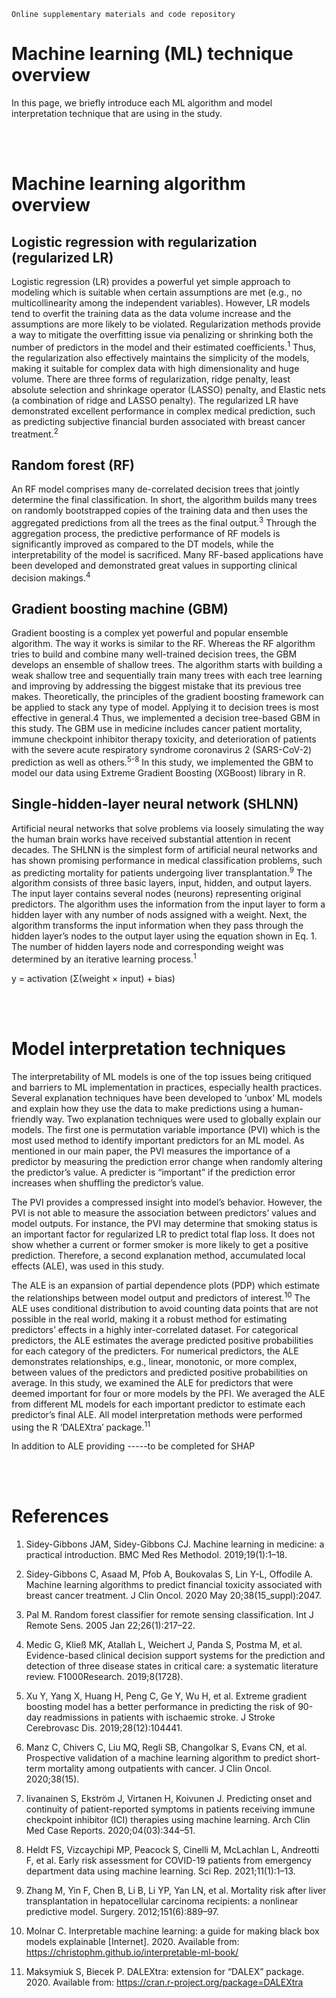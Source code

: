 	Online supplementary materials and code repository
# Machine learning (ML) technique overview 

In this page, we briefly introduce each ML algorithm and model interpretation technique that are using in the study.   
 
<br></br>

Machine learning algorithm overview 
==========================================================
Logistic regression with regularization (regularized LR) 
--------------------------------------------------------
Logistic regression (LR) provides a powerful yet simple approach to modeling which is suitable when certain assumptions are met (e.g., no multicollinearity among the independent variables). However, LR models tend to overfit the training data as the data volume increase and the assumptions are more likely to be violated. Regularization methods provide a way to mitigate the overfitting issue via penalizing or shrinking both the number of predictors in the model and their estimated coefficients.<sup>1</sup> Thus, the regularization also effectively maintains the simplicity of the models, making it suitable for complex data with high dimensionality and huge volume. There are three forms of regularization, ridge penalty, least absolute selection and shrinkage operator (LASSO) penalty, and Elastic nets (a combination of ridge and LASSO penalty). The regularized LR have demonstrated excellent performance in complex medical prediction, such as predicting subjective financial burden associated with breast cancer treatment.<sup>2</sup> 


Random forest (RF) 
--------------------------------------------------------
An RF model comprises many de-correlated decision trees that jointly determine the final classification. In short, the algorithm builds many trees on randomly bootstrapped copies of the training data and then uses the aggregated predictions from all the trees as the final output.<sup>3</sup> Through the aggregation process, the predictive performance of RF models is significantly improved as compared to the DT models, while the interpretability of the model is sacrificed. Many RF-based applications have been developed and demonstrated great values in supporting clinical decision makings.<sup>4</sup>

 

Gradient boosting machine (GBM) 
---------------------------------------------------------------
Gradient boosting is a complex yet powerful and popular ensemble algorithm. The way it works is similar to the RF. Whereas the RF algorithm tries to build and combine many well-trained decision trees, the GBM develops an ensemble of shallow trees. The algorithm starts with building a weak shallow tree and sequentially train many trees with each tree learning and improving by addressing the biggest mistake that its previous tree makes. Theoretically, the principles of the gradient boosting framework can be applied to stack any type of model. Applying it to decision trees is most effective in general.4 Thus, we implemented a decision tree-based GBM in this study. The GBM use in medicine includes cancer patient mortality, immune checkpoint inhibitor therapy toxicity, and deterioration of patients with the severe acute respiratory syndrome coronavirus 2 (SARS-CoV-2) prediction as well as others.<sup>5-8</sup> In this study, we implemented the GBM to model our data using Extreme Gradient Boosting (XGBoost) library in R. 

 

Single-hidden-layer neural network (SHLNN) 
---------------------------------------------------------
Artificial neural networks that solve problems via loosely simulating the way the human brain works have received substantial attention in recent decades. The SHLNN is the simplest form of artificial neural networks  and has shown promising performance in medical classification problems, such as predicting mortality for patients undergoing liver transplantation.<sup>9</sup> The algorithm consists of three basic layers, input, hidden, and output layers. The input layer contains several nodes (neurons) representing original predictors. The algorithm uses the information from the input layer to form a hidden layer with any number of nods assigned with a weight. Next, the algorithm transforms the input information when they pass through the hidden layer’s nodes to the output layer using the equation shown in Eq. 1. The number of hidden layers node and corresponding weight was determined by an iterative learning process.<sup>1</sup>


y = activation (Σ(weight × input) + bias)

 
<br></br>

Model interpretation techniques 
========================================
The interpretability of ML models is one of the top issues being critiqued and barriers to ML implementation in practices, especially health practices. Several explanation techniques have been developed to ‘unbox’ ML models and explain how they use the data to make predictions using a human-friendly way. Two explanation techniques were used to globally explain our models. The first one is permutation variable importance (PVI) which is the most used method to identify important predictors for an ML model. As mentioned in our main paper, the PVI measures the importance of a predictor by measuring the prediction error change when randomly altering the predictor’s value. A predicter is “important” if the prediction error increases when shuffling the predictor’s value.  

The PVI provides a compressed insight into model’s behavior. However, the PVI is not able to measure the association between predictors’ values and model outputs. For instance, the PVI may determine that smoking status is an important factor for regularized LR to predict total flap loss. It does not show whether a current or former smoker is more likely to get a positive prediction. Therefore, a second explanation method, accumulated local effects (ALE), was used in this study.  

The ALE is an expansion of partial dependence plots (PDP) which estimate the relationships between model output and predictors of interest.<sup>10</sup> The ALE uses conditional distribution to avoid counting data points that are not possible in the real world, making it a robust method for estimating predictors’ effects in a highly inter-correlated dataset. For categorical predictors, the ALE estimates the average predicted positive probabilities for each category of the predicters. For numerical predictors, the ALE demonstrates relationships, e.g., linear, monotonic, or more complex, between values of the predictors and predicted positive probabilities on average. In this study, we examined the ALE for predictors that were deemed important for four or more models by the PFI. We averaged the ALE from different ML models for each important predictor to estimate each predictor’s final ALE. All model interpretation methods were performed using the R ‘DALEXtra’ package.<sup>11</sup>

In addition to ALE providing -----to be completed for SHAP
 
<br></br>

References
=====================
1. Sidey-Gibbons JAM, Sidey-Gibbons CJ. Machine learning in medicine: a practical introduction. BMC Med Res Methodol. 2019;19(1):1–18.  

2. Sidey-Gibbons C, Asaad M, Pfob A, Boukovalas S, Lin Y-L, Offodile A. Machine learning algorithms to predict financial toxicity associated with breast cancer treatment. J Clin Oncol. 2020 May 20;38(15_suppl):2047.  

3. Pal M. Random forest classifier for remote sensing classification. Int J Remote Sens. 2005 Jan 22;26(1):217–22.  

4. Medic G, Kließ MK, Atallah L, Weichert J, Panda S, Postma M, et al. Evidence-based clinical decision support systems for the prediction and detection of three disease states in critical care: a systematic literature review. F1000Research. 2019;8(1728).  

5. Xu Y, Yang X, Huang H, Peng C, Ge Y, Wu H, et al. Extreme gradient boosting model has a better performance in predicting the risk of 90-day readmissions in patients with ischaemic stroke. J Stroke Cerebrovasc Dis. 2019;28(12):104441.  

6. Manz C, Chivers C, Liu MQ, Regli SB, Changolkar S, Evans CN, et al. Prospective validation of a machine learning algorithm to predict short-term mortality among outpatients with cancer. J Clin Oncol. 2020;38(15).  

7. Iivanainen S, Ekström J, Virtanen H, Koivunen J. Predicting onset and continuity of patient-reported symptoms in patients receiving immune checkpoint inhibitor (ICI) therapies using machine learning. Arch Clin Med Case Reports. 2020;04(03):344–51.  

8. Heldt FS, Vizcaychipi MP, Peacock S, Cinelli M, McLachlan L, Andreotti F, et al. Early risk assessment for COVID-19 patients from emergency department data using machine learning. Sci Rep. 2021;11(1):1–13. 

9. Zhang M, Yin F, Chen B, Li B, Li YP, Yan LN, et al. Mortality risk after liver transplantation in hepatocellular carcinoma recipients: a nonlinear predictive model. Surgery. 2012;151(6):889–97.  

10. Molnar C. Interpretable machine learning: a guide for making black box models explainable [Internet]. 2020. Available from: https://christophm.github.io/interpretable-ml-book/ 

11. Maksymiuk S, Biecek P. DALEXtra: extension for “DALEX” package. 2020. Available from: https://cran.r-project.org/package=DALEXtra 
